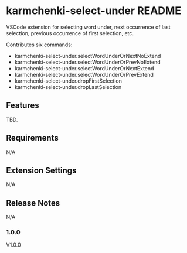 # karmchenki-select-under README

VSCode extension for selecting word under, next occurrence of last selection, previous occurrence of first selection, etc.

Contributes six commands:

* karmchenki-select-under.selectWordUnderOrNextNoExtend
* karmchenki-select-under.selectWordUnderOrPrevNoExtend
* karmchenki-select-under.selectWordUnderOrNextExtend
* karmchenki-select-under.selectWordUnderOrPrevExtend
* karmchenki-select-under.dropFirstSelection
* karmchenki-select-under.dropLastSelection

## Features

TBD.

## Requirements

N/A

## Extension Settings

N/A

## Release Notes

N/A

### 1.0.0

V1.0.0

